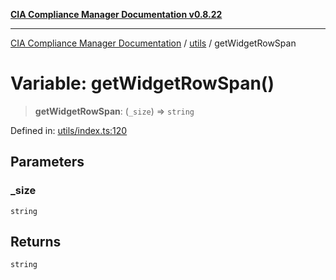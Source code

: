 [**CIA Compliance Manager Documentation v0.8.22**](../../README.md)

***

[CIA Compliance Manager Documentation](../../modules.md) / [utils](../README.md) / getWidgetRowSpan

# Variable: getWidgetRowSpan()

> **getWidgetRowSpan**: (`_size`) => `string`

Defined in: [utils/index.ts:120](https://github.com/Hack23/cia-compliance-manager/blob/5eebba14bef5523072dd8c486c1cd0c7c18766fc/src/utils/index.ts#L120)

## Parameters

### \_size

`string`

## Returns

`string`
